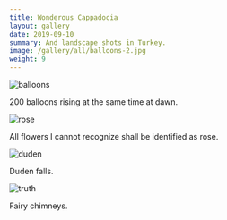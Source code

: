```yaml
---
title: Wonderous Cappadocia
layout: gallery
date: 2019-09-10
summary: And landscape shots in Turkey.
image: /gallery/all/balloons-2.jpg
weight: 9
---
```


![balloons](/gallery/all/balloons-2.jpg)

200 balloons rising at the same time at dawn.

![rose](/gallery/all/cappadocian-rose.jpg)

All flowers I cannot recognize shall be identified as rose.

![duden](/gallery/all/duden-waterfall-night.jpg)

Duden falls.

![truth](/gallery/all/cappadocia-chimney-sunset.jpg)

Fairy chimneys.